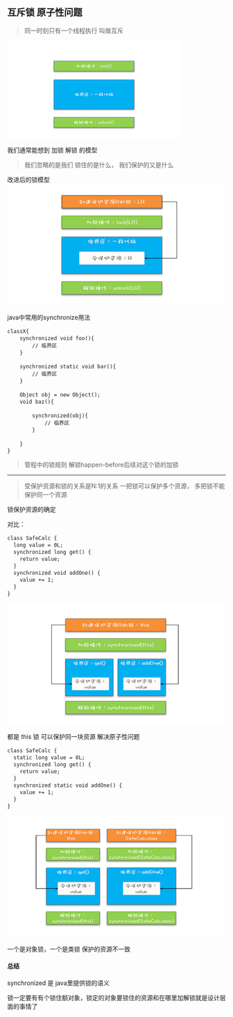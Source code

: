 ## 互斥锁 原子性问题

> 同一时刻只有一个线程执行 叫做互斥

![](./img/03-01.png)
  
我们通常能想到 加锁 解锁  的模型  
> 我们忽略的是我们 锁住的是什么， 我们保护的又是什么

改进后的锁模型
![](./img/03-02.png)  
  

java中常用的synchronize用法
```$xslt
classX{
    synchronized void foo(){
        // 临界区
    }
    
    synchronized static void bar(){
        // 临界区
    }
    
    Object obj = new Object();
    void baz(){
    
        synchronized(obj){
            // 临界区
        }
        
    }
}
```

> 管程中的锁规则 解锁happen-before后续对这个锁的加锁  
---

> 受保护资源和锁的关系是N:1的关系  一把锁可以保护多个资源， 多把锁不能保护同一个资源


锁保护资源的确定

对比：  
```$xslt
class SafeCalc {
  long value = 0L;
  synchronized long get() {
    return value;
  }
  synchronized void addOne() {
    value += 1;
  }
}
```

![](./img/03-03.png)

都是 this 锁 可以保护同一块资源 解决原子性问题

```$xslt
class SafeCalc {
  static long value = 0L;
  synchronized long get() {
    return value;
  }
  synchronized static void addOne() {
    value += 1;
  }
}
```
 ![](./img/03-04.png)  
 
 一个是对象锁，一个是类锁 保护的资源不一致


#### 总结
synchronized 是 java里提供锁的语义

锁一定要有有个锁住额对象，锁定的对象要锁住的资源和在哪里加解锁就是设计层面的事情了




































